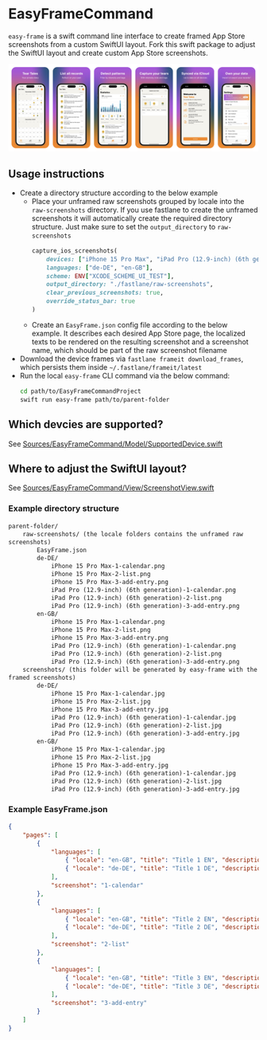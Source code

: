 # EasyFrameCommand
`easy-frame` is a swift command line interface to create framed App Store screenshots from a custom SwiftUI layout. Fork this swift package to adjust the SwiftUI layout and create custom App Store screenshots.

![Framed Example Screeshots](example.png)

## Usage instructions
-   Create a directory structure according to the below example
    - Place your unframed raw screenshots grouped by locale into the `raw-screenshots` directory. If you use fastlane to create the unframed screenshots it will automatically create the required directory structure. Just make sure to set the `output_directory` to `raw-screenshots`
        ```ruby
        capture_ios_screenshots(
            devices: ["iPhone 15 Pro Max", "iPad Pro (12.9-inch) (6th generation)"],
            languages: ["de-DE", "en-GB"],
            scheme: ENV["XCODE_SCHEME_UI_TEST"],
            output_directory: "./fastlane/raw-screenshots",
            clear_previous_screenshots: true,
            override_status_bar: true
        )
        ```
    -   Create an `EasyFrame.json` config file according to the below example. It describes each desired App Store page, the localized texts to be rendered on the resulting screenshot and a screenshot name, which should be part of the raw screenshot filename
-   Download the device frames via `fastlane frameit download_frames`, which persists them inside `~/.fastlane/frameit/latest`
-   Run the local `easy-frame` CLI command via the below command:
    ```sh
    cd path/to/EasyFrameCommandProject
    swift run easy-frame path/to/parent-folder
    ```

## Which devcies are supported?
See [Sources/EasyFrameCommand/Model/SupportedDevice.swift](Sources/EasyFrameCommand/Model/SupportedDevice.swift)

## Where to adjust the SwiftUI layout?
See [Sources/EasyFrameCommand/View/ScreenshotView.swift](Sources/EasyFrameCommand/View/ScreenshotView.swift)
    
### Example directory structure
```
parent-folder/
    raw-screenshots/ (the locale folders contains the unframed raw screenshots)
        EasyFrame.json
        de-DE/
            iPhone 15 Pro Max-1-calendar.png
            iPhone 15 Pro Max-2-list.png
            iPhone 15 Pro Max-3-add-entry.png
            iPad Pro (12.9-inch) (6th generation)-1-calendar.png
            iPad Pro (12.9-inch) (6th generation)-2-list.png
            iPad Pro (12.9-inch) (6th generation)-3-add-entry.png
        en-GB/
            iPhone 15 Pro Max-1-calendar.png
            iPhone 15 Pro Max-2-list.png
            iPhone 15 Pro Max-3-add-entry.png
            iPad Pro (12.9-inch) (6th generation)-1-calendar.png
            iPad Pro (12.9-inch) (6th generation)-2-list.png
            iPad Pro (12.9-inch) (6th generation)-3-add-entry.png
    screenshots/ (this folder will be generated by easy-frame with the framed screenshots)
        de-DE/
            iPhone 15 Pro Max-1-calendar.jpg
            iPhone 15 Pro Max-2-list.jpg
            iPhone 15 Pro Max-3-add-entry.jpg
            iPad Pro (12.9-inch) (6th generation)-1-calendar.jpg
            iPad Pro (12.9-inch) (6th generation)-2-list.jpg
            iPad Pro (12.9-inch) (6th generation)-3-add-entry.jpg
        en-GB/
            iPhone 15 Pro Max-1-calendar.jpg
            iPhone 15 Pro Max-2-list.jpg
            iPhone 15 Pro Max-3-add-entry.jpg
            iPad Pro (12.9-inch) (6th generation)-1-calendar.jpg
            iPad Pro (12.9-inch) (6th generation)-2-list.jpg
            iPad Pro (12.9-inch) (6th generation)-3-add-entry.jpg
```

### Example EasyFrame.json
```json
{
    "pages": [
        {
            "languages": [
                { "locale": "en-GB", "title": "Title 1 EN", "description": "Description" },
                { "locale": "de-DE", "title": "Title 1 DE", "description": "Description" }
            ],
            "screenshot": "1-calendar"
        },
        {
            "languages": [
                { "locale": "en-GB", "title": "Title 2 EN", "description": "Description" },
                { "locale": "de-DE", "title": "Title 2 DE", "description": "Description" }
            ],
            "screenshot": "2-list"
        },
        {
            "languages": [
                { "locale": "en-GB", "title": "Title 3 EN", "description": "Description" },
                { "locale": "de-DE", "title": "Title 3 DE", "description": "Description" }
            ],
            "screenshot": "3-add-entry"
        }
    ]
}
```
